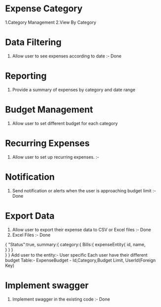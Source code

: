 # Expense Category
1.Category Management
2.View By Category

# Data Filtering
1. Allow user to see expenses according to date :- Done

# Reporting
1. Provide a summary of expenses by category and date range

# Budget Management
1. Allow user to set different budget for each category

# Recurring Expenses
1. Allow user to set up recurring expenses. :- 

# Notification 
1. Send notification or alerts when the user is approaching budget limit :- Done

# Export Data
1. Allow user to export their expense data to CSV or Excel files :- Done
2. Excel Files  :- Done


{
    "Status":true,
    summary:{
        category:{
            Bills:{
                expenseEntity{
        id, name,     
}
    }
    }   
    }
}
Add user to the entity:- User specific
Each user have their different budget
Table:- ExpenseBudget - Id,Category,Budget Limit, UserId(Foreign Key)

# Implement swagger
1. Implement swagger in the existing code :- Done



